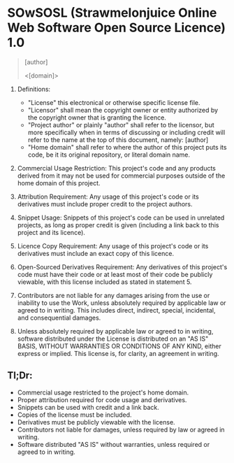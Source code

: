 # SOwSOSL (Strawmelonjuice Online Web Software Open Source Licence) 1.0

> [author]
>
> <[domain]>

1. Definitions:
    - "License" this electronical or otherwise specific license file.
    - "Licensor" shall mean the copyright owner or entity authorized by
    the copyright owner that is granting the licence.
    - "Project author" or plainly "author" shall refer to the licensor, but more specifically when in terms of discussing or including credit will refer to the name at the top of this document, namely: [author]
    - "Home domain" shall refer to where the author of this project puts its code, be it its original repository, or literal domain name.

3. Commercial Usage Restriction: This project's code and any products derived from it may not be used for commercial purposes outside of the home domain of this project.

4. Attribution Requirement: Any usage of this project's code or its derivatives must include proper credit to the project authors.

5. Snippet Usage: Snippets of this project's code can be used in unrelated projects, as long as proper credit is given (including a link back to this project and its licence).

6. Licence Copy Requirement: Any usage of this project's code or its derivatives must include an exact copy of this licence.

7. Open-Sourced Derivatives Requirement: Any derivatives of this project's code must have their code or at least most of their code be publicly viewable, with this license included as stated in statement 5.

8. Contributors are not liable for any damages arising from the use or inability to use the Work, unless absolutely required by applicable law or agreed to in writing. This includes direct, indirect, special, incidental, and consequential damages.

9. Unless absolutely required by applicable law or agreed to in writing, software distributed under the License is distributed on an "AS IS" BASIS, WITHOUT WARRANTIES OR CONDITIONS OF ANY KIND, either express or implied. This license is, for clarity, an agreement in writing.

## Tl;Dr:
- Commercial usage restricted to the project's home domain.
- Proper attribution required for code usage and derivatives.
- Snippets can be used with credit and a link back.
- Copies of the license must be included.
- Derivatives must be publicly viewable with the license.
- Contributors not liable for damages, unless required by law or agreed in writing.
- Software distributed "AS IS" without warranties, unless required or agreed to in writing.

